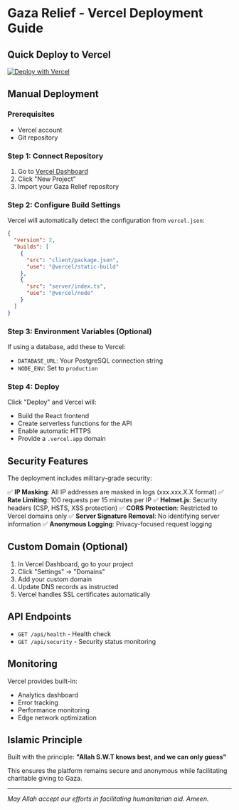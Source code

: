 # Gaza Relief - Vercel Deployment Guide

## Quick Deploy to Vercel

[![Deploy with Vercel](https://vercel.com/button)](https://vercel.com/new/clone?repository-url=https://github.com/your-username/gaza-relief)

## Manual Deployment

### Prerequisites
- Vercel account
- Git repository

### Step 1: Connect Repository
1. Go to [Vercel Dashboard](https://vercel.com/dashboard)
2. Click "New Project"
3. Import your Gaza Relief repository

### Step 2: Configure Build Settings
Vercel will automatically detect the configuration from `vercel.json`:

```json
{
  "version": 2,
  "builds": [
    {
      "src": "client/package.json",
      "use": "@vercel/static-build"
    },
    {
      "src": "server/index.ts", 
      "use": "@vercel/node"
    }
  ]
}
```

### Step 3: Environment Variables (Optional)
If using a database, add these to Vercel:
- `DATABASE_URL`: Your PostgreSQL connection string
- `NODE_ENV`: Set to `production`

### Step 4: Deploy
Click "Deploy" and Vercel will:
- Build the React frontend 
- Create serverless functions for the API
- Enable automatic HTTPS
- Provide a `.vercel.app` domain

## Security Features

The deployment includes military-grade security:

✅ **IP Masking**: All IP addresses are masked in logs (xxx.xxx.X.X format)
✅ **Rate Limiting**: 100 requests per 15 minutes per IP
✅ **Helmet.js**: Security headers (CSP, HSTS, XSS protection)
✅ **CORS Protection**: Restricted to Vercel domains only
✅ **Server Signature Removal**: No identifying server information
✅ **Anonymous Logging**: Privacy-focused request logging

## Custom Domain (Optional)

1. In Vercel Dashboard, go to your project
2. Click "Settings" → "Domains"
3. Add your custom domain
4. Update DNS records as instructed
5. Vercel handles SSL certificates automatically

## API Endpoints

- `GET /api/health` - Health check
- `GET /api/security` - Security status monitoring

## Monitoring

Vercel provides built-in:
- Analytics dashboard
- Error tracking
- Performance monitoring
- Edge network optimization

## Islamic Principle

Built with the principle: **"Allah S.W.T knows best, and we can only guess"**

This ensures the platform remains secure and anonymous while facilitating charitable giving to Gaza.

---

*May Allah accept our efforts in facilitating humanitarian aid. Ameen.*